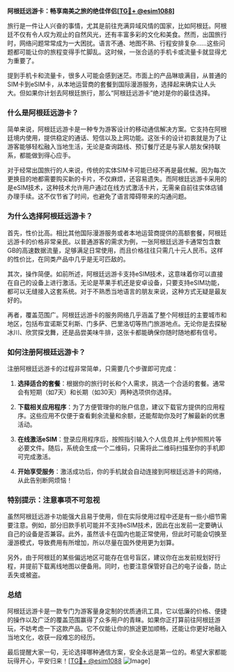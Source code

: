 **阿根廷远游卡：畅享南美之旅的绝佳伴侣[[TG💪+ @esim1088](https://t.me/s/esim1088)]**

旅行是一件让人兴奋的事情，尤其是前往充满异域风情的国家，比如阿根廷。阿根廷不仅有令人叹为观止的自然风光，还有丰富多彩的文化和美食。然而，出国旅行时，网络问题常常成为一大困扰。语言不通、地图不熟、行程安排复杂……这些问题都可能让你的旅程变得手忙脚乱。这时候，一张合适的手机卡或流量卡就显得尤为重要了。

提到手机卡和流量卡，很多人可能会感到迷茫。市面上的产品琳琅满目，从普通的SIM卡到eSIM卡，从本地运营商的套餐到国际漫游服务，选择起来确实让人头大。但如果你计划去阿根廷旅行，那么“阿根廷远游卡”绝对是你的最佳选择。

### **什么是阿根廷远游卡？**

简单来说，阿根廷远游卡是一种专为游客设计的移动通信解决方案。它支持在阿根廷境内使用，提供稳定的通话、短信以及上网功能。这张卡的设计初衷就是为了让游客能够轻松融入当地生活，无论是查询路线、预订餐厅还是与家人朋友保持联系，都能做到得心应手。

对于经常出国旅行的人来说，传统的实体SIM卡可能已经不再是最优解。因为每次更换目的地都需要购买新的卡片，不仅麻烦，还容易遗失。而阿根廷远游卡采用的是eSIM技术，这种技术允许用户通过在线方式激活卡片，无需亲自前往实体店铺办理手续。这不仅节省了时间，也避免了语言障碍带来的沟通问题。

### **为什么选择阿根廷远游卡？**

首先，性价比高。相比其他国际漫游服务或者本地运营商提供的高额套餐，阿根廷远游卡的价格非常亲民。以普通游客的需求为例，一张阿根廷远游卡通常包含数GB的高速数据流量，足够满足日常使用，而且价格往往只需几十元人民币。这样的性价比，在同类产品中几乎是无可匹敌的。

其次，操作简便。如前所述，阿根廷远游卡支持eSIM技术，这意味着你可以直接在自己的设备上进行激活。无论是苹果手机还是安卓设备，只要支持eSIM功能，都可以无缝接入这套系统。对于不熟悉当地语言的朋友来说，这种方式无疑是最友好的。

再者，覆盖范围广。阿根廷远游卡的服务网络几乎涵盖了整个阿根廷的主要城市和地区，包括布宜诺斯艾利斯、门多萨、巴里洛切等热门旅游地点。无论你是去探秘冰川、欣赏探戈舞，还是品尝美味牛排，这张卡都能确保你随时随地都有信号。

### **如何注册阿根廷远游卡？**

注册阿根廷远游卡的过程非常简单，只需要几个步骤即可完成：

1. **选择适合的套餐**：根据你的旅行时长和个人需求，挑选一个合适的套餐。通常会有短期（如7天）和长期（如30天）两种选项供你选择。
   
2. **下载相关应用程序**：为了方便管理你的账户信息，建议下载官方提供的应用程序。这些应用不仅便于查看剩余流量和余额，还能帮助你及时了解最新的优惠活动。

3. **在线激活eSIM**：登录应用程序后，按照指引输入个人信息并上传护照照片等必要文件。随后，系统会生成一个二维码，只需将此二维码扫描至你的手机即可完成激活。

4. **开始享受服务**：激活成功后，你的手机就会自动连接到阿根廷远游卡的网络，从此告别断网烦恼！

### **特别提示：注意事项不可忽视**

虽然阿根廷远游卡功能强大且易于使用，但在实际使用过程中还是有一些小细节需要注意。例如，部分旧款手机可能并不支持eSIM技术，因此在出发前一定要确认自己的设备是否兼容。此外，虽然该卡在国内也能正常使用，但此时可能会切换至漫游模式，导致费用有所增加，所以尽量在国外使用更为划算。

另外，由于阿根廷的某些偏远地区可能存在信号盲区，建议你在出发前规划好行程，并提前下载离线地图以便备用。同时，也要注意保管好自己的电子设备，防止丢失或被盗。

### **总结**

阿根廷远游卡是一款专门为游客量身定制的优质通讯工具，它以低廉的价格、便捷的操作以及广泛的覆盖范围赢得了众多用户的青睐。如果你正打算前往阿根廷游玩，不妨考虑一下这款产品。它不仅能让你的旅途更加顺畅，还能让你更好地融入当地文化，收获一段难忘的经历。

最后提醒大家一句，无论选择哪种通信方案，安全永远是第一位的。希望大家都能玩得开心，平安归来！[[TG💪+ @esim1088](https://t.me/s/esim1088) ![Image](https://i.postimg.cc/4NQfJmqS/Snipaste-2025-05-13-00-14-12.png)]